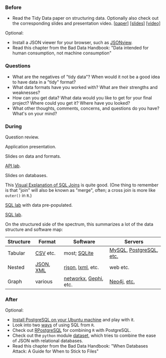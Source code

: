 ### Before

 * Read the Tidy Data paper on structuring data. Optionally also check out the corresponding slides and presentation video. [[paper]](http://vita.had.co.nz/papers/tidy-data.pdf) [[slides]](http://stat405.had.co.nz/lectures/18-tidy-data.pdf) [[video]](http://vimeo.com/33727555)

Optional:

 * Install a JSON viewer for your browser, such as [JSONview](http://jsonview.com/).
 * Read this chapter from the Bad Data Handbook: "Data intended for human consumption, not machine consumption"


### Questions

 * What are the negatives of "tidy data"? When would it not be a good idea to have data in a "tidy" format? 
 * What data formats have you worked with? What are their strengths and weaknesses?
 * How can you get data? What data would you like to get for your final project? Where could you get it? Where have you looked?
 * What other thoughts, comments, concerns, and questions do you have? What's on your mind?


### During

Question review.

Application presentation.

Slides on data and formats.

[API lab](lab_API.md).

Slides on databases.

This [Visual Explanation of SQL Joins](http://blog.codinghorror.com/a-visual-explanation-of-sql-joins/) is quite good. (One thing to remember is that "join" will also be known as "merge", often; a cross join is more like `outer()` in `R`.)

[SQL lab](lab_SQL_Northwind.md) with data pre-populated.

[SQL lab](lab_SQL.md).

On the structured side of the spectrum, this summarizes a lot of the data structure and software map:

Structure | Format | Software | Servers
--- | --- | --- | ---
Tabular | [CSV](http://en.wikipedia.org/wiki/Comma-separated_values) etc. | most; [SQLite](http://www.sqlite.org/) | [MySQL](http://www.mysql.com/), [PostgreSQL](http://www.postgresql.org/), [etc.](http://en.wikipedia.org/wiki/Relational_database)
Nested | [JSON](http://www.json.org/), [XML](http://www.w3.org/XML/) | [rjson](http://cran.r-project.org/web/packages/rjson/index.html), [lxml](http://lxml.de/), etc. | web etc.
Graph | various | [networkx](http://networkx.github.io/), [Gephi](https://gephi.org/), etc. | [Neo4j](http://www.neo4j.org/), [etc.](http://en.wikipedia.org/wiki/Graph_database)


### After

Optional:

 * [Install PostgreSQL on your Ubuntu machine](https://help.ubuntu.com/community/PostgreSQL) and play with it.
 * Look into two [ways](RODBC_sqldf.md) of using SQL from `R`.
 * Check out [RPostgreSQL](RPostgreSQL.md) for combining `R` with PostgreSQL.
 * Check out the `python` module [dataset](http://dataset.readthedocs.org/en/latest/), which tries to combine the ease of JSON with relational databases.
 * Read this chapter from the Bad Data Handbook: "When Databases Attack: A Guide for When to Stick to Files"
